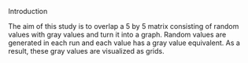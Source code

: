 Introduction 

The aim of this study is to overlap a 5 by 5 matrix consisting of random values with gray values and turn it into a graph. Random values are generated in each run and each value has a gray value equivalent. As a result, these gray values are visualized as grids.
